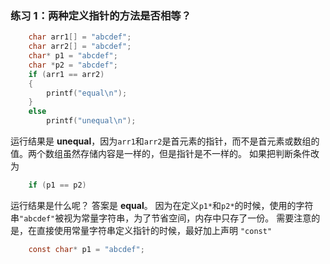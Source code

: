 



### 练习 1：两种定义指针的方法是否相等？
```c
    char arr1[] = "abcdef";
    char arr2[] = "abcdef";
    char* p1 = "abcdef";
    char *p2 = "abcdef";
    if (arr1 == arr2)
    {
        printf("equal\n");
    }
    else
        printf("unequal\n");
```
运行结果是 **unequal**，因为`arr1`和`arr2`是首元素的指针，而不是首元素或数组的值。两个数组虽然存储内容是一样的，但是指针是不一样的。
如果把判断条件改为
```c
    if (p1 == p2)
```
运行结果是什么呢？
答案是 **equal**。
因为在定义`p1*`和`p2*`的时候，使用的字符串`"abcdef"`被视为常量字符串，为了节省空间，内存中只存了一份。
需要注意的是，在直接使用常量字符串定义指针的时候，最好加上声明 `"const"`
```c
    const char* p1 = "abcdef";
```



